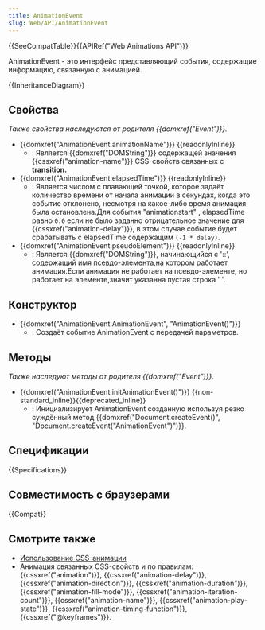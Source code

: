 ```yaml
---
title: AnimationEvent
slug: Web/API/AnimationEvent
---
```


{{SeeCompatTable}}{{APIRef("Web Animations API")}}

AnimationEvent - это интерфейс представляющий события, содержащие информацию, связанную с анимацией.

{{InheritanceDiagram}}

## Свойства

_Также свойства наследуются от родителя {{domxref("Event")}}._

- {{domxref("AnimationEvent.animationName")}} {{readonlyInline}}
  - : Является {{domxref("DOMString")}} содержащей значения {{cssxref("animation-name")}} CSS-свойств связанных с **transition.**
- {{domxref("AnimationEvent.elapsedTime")}} {{readonlyInline}}
  - : Является числом с плавающей точкой, которое задаёт количество времени от начала анимации в секундах, когда это событие отклонено, несмотря на какое-либо время анимация была остановлена.Для события "animationstart" , elapsedTime равно `0.0` если не было заданно отрицательное значение для {{cssxref("animation-delay")}}, в этом случае событие будет срабатывать с elapsedTime содержащим `(-1 * delay)`.
- {{domxref("AnimationEvent.pseudoElement")}} {{readonlyInline}}
  - : Является {{domxref("DOMString")}}, начинающийся с '::', содержащий имя [псевдо-элемента](/ru/docs/Web/CSS/Pseudo-elements),на котором работает анимация.Если анимация не работает на псевдо-элементе, но работает на элементе,значит указанна пустая строка ' '.

## Конструктор

- {{domxref("AnimationEvent.AnimationEvent", "AnimationEvent()")}}
  - : Создаёт событие AnimationEvent с передачей параметров.

## Методы

_Также наследуют методы от родителя {{domxref("Event")}}_.

- {{domxref("AnimationEvent.initAnimationEvent()")}} {{non-standard_inline}}{{deprecated_inline}}
  - : Инициализирует AnimationEvent созданную используя резко суждённый метод {{domxref("Document.createEvent()", "Document.createEvent(\"AnimationEvent\")")}}.

## Спецификации

{{Specifications}}

## Совместимость с браузерами

{{Compat}}

## Смотрите также

- [Использование CSS-анимации](/ru/docs/CSS/Using_CSS_animations)
- Анимация связанных CSS-свойств и по правилам: {{cssxref("animation")}}, {{cssxref("animation-delay")}}, {{cssxref("animation-direction")}}, {{cssxref("animation-duration")}}, {{cssxref("animation-fill-mode")}}, {{cssxref("animation-iteration-count")}}, {{cssxref("animation-name")}}, {{cssxref("animation-play-state")}}, {{cssxref("animation-timing-function")}}, {{cssxref("@keyframes")}}.
